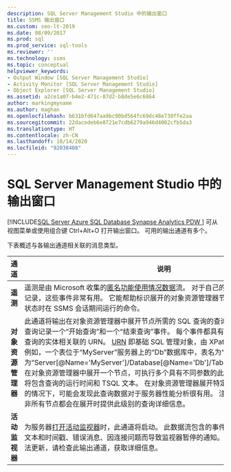 ```yaml
---
description: SQL Server Management Studio 中的输出窗口
title: SSMS 输出窗口
ms.custom: seo-lt-2019
ms.date: 08/09/2017
ms.prod: sql
ms.prod_service: sql-tools
ms.reviewer: ''
ms.technology: ssms
ms.topic: conceptual
helpviewer_keywords:
- Output Window [SQL Server Management Studio]
- Activity Monitor [SQL Server Management Studio]
- Object Explorer [SQL Server Management Studio]
ms.assetid: a2ce1a07-b4e2-471c-87d2-b8de5e6c6864
author: markingmyname
ms.author: maghan
ms.openlocfilehash: b631bfd647aa9bc90bd564fc69dc48e738ffe2aa
ms.sourcegitcommit: 22dacedeb6e8721e7cdb6279a946d4002cfb5da3
ms.translationtype: HT
ms.contentlocale: zh-CN
ms.lasthandoff: 10/14/2020
ms.locfileid: "92038408"
---
```

# <a name="output-window-in-sql-server-management-studio"></a>SQL Server Management Studio 中的输出窗口
[!INCLUDE[SQL Server Azure SQL Database Synapse Analytics PDW ](../includes/applies-to-version/sql-asdb-asdbmi-asa-pdw.md)]
可从视图菜单或使用组合键 Ctrl+Alt+O 打开输出窗口。 可用的输出通道有多个。

下表概述与各输出通道相关联的消息类型。

|通道|说明|
|-----------|---------------|  
|**遥测**|遥测是由 Microsoft 收集的[匿名功能使用情况数据](sql-server-management-studio-ssms.md)流。 对于自己的保留 SSMS 使用情况的记录，这些事件非常有用。 它能帮助标识展开的对象资源管理器节点以及输出窗口处于打开状态时在 SSMS 会话期间运行的命令。|
|**对象资源管理器**|此通道将输出在对象资源管理器中展开节点所需的 SQL 查询的查询文本和运行时间。 每个查询记录一个“开始查询”和一个“结束查询”事件。 每个事件都具有一个时间戳，以及与正在查询的实体相关联的 URN。 [URN](/previous-versions/sql/sql-server-2005/ms220608(v=sql.90)) 即基础 SQL 管理对象，由 XPath 样式的层次结构组成。 例如，一个表位于“MyServer”服务器上的“Db”数据库中，表名为“Table1”，其 URN 则为“Server[@Name='MyServer']/Database[@Name='Db']/Table[/@Name='Table1']”。 在对象资源管理器中展开一个节点，可执行多个具有不同参数的此类查询。 “结束查询”事件将包含查询的运行时间和 TSQL 文本。 在对象资源管理器展开特定节点的速度似乎异常缓慢的情况下，可能会发现此查询数据对于服务器性能分析很有用。 注意：对象资源管理器中并非所有节点都会在展开时提供此级别的查询详细信息。|
|**活动监视器**|为服务器[打开活动监视器](../relational-databases/performance-monitor/activity-monitor.md)时，此通道将启动。 此数据流包含的事件显示每个查询的部分查询文本和时间戳、错误消息、因连接问题而导致监视器暂停的通知。 如果活动监视器空闲或无法更新，请检查此输出通道，获取详细信息。|